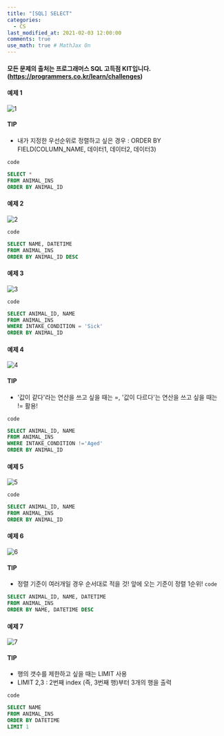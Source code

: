 ```yaml
---
title: "[SQL] SELECT"
categories: 
  - CS
last_modified_at: 2021-02-03 12:00:00
comments: true
use_math: true # MathJax On
---
```


#### 모든 문제의 출처는 프로그래머스 SQL 고득점 KIT입니다. (https://programmers.co.kr/learn/challenges)

#### 예제 1
![1](https://user-images.githubusercontent.com/62474292/106705610-a3a71980-6631-11eb-8548-57b1b81ebc6d.JPG)
#### TIP
- 내가 지정한 우선순위로 정렬하고 싶은 경우 : ORDER BY FIELD(COLUMN_NAME, 데이터1, 데이터2, 데이터3)

`code`
```sql
SELECT * 
FROM ANIMAL_INS 
ORDER BY ANIMAL_ID
```


#### 예제 2
![2](https://user-images.githubusercontent.com/62474292/106705614-a4d84680-6631-11eb-89d5-849f51264f29.JPG)

`code`
```sql
SELECT NAME, DATETIME 
FROM ANIMAL_INS 
ORDER BY ANIMAL_ID DESC
```
#### 예제 3
![3](https://user-images.githubusercontent.com/62474292/106705615-a4d84680-6631-11eb-96e7-27c958155a66.JPG)

`code`
```sql
SELECT ANIMAL_ID, NAME 
FROM ANIMAL_INS 
WHERE INTAKE_CONDITION = 'Sick' 
ORDER BY ANIMAL_ID
```
#### 예제 4
![4](https://user-images.githubusercontent.com/62474292/106705618-a570dd00-6631-11eb-8005-484674b33421.JPG)
#### TIP
- '값이 같다'라는 연산을 쓰고 싶을 때는 =, '값이 다르다'는 연산을 쓰고 싶을 때는 != 활용!

`code`
```sql
SELECT ANIMAL_ID, NAME 
FROM ANIMAL_INS 
WHERE INTAKE_CONDITION !='Aged' 
ORDER BY ANIMAL_ID
```
#### 예제 5
![5](https://user-images.githubusercontent.com/62474292/106705619-a570dd00-6631-11eb-81b4-0c6839a034d6.JPG)

`code`
```sql
SELECT ANIMAL_ID, NAME 
FROM ANIMAL_INS 
ORDER BY ANIMAL_ID
```
#### 예제 6
![6](https://user-images.githubusercontent.com/62474292/106705621-a6097380-6631-11eb-998c-11673e7d96b9.JPG)
#### TIP
- 정렬 기준이 여러개일 경우 순서대로 적을 것! 앞에 오는 기준이 정렬 1순위!
`code`
```sql
SELECT ANIMAL_ID, NAME, DATETIME 
FROM ANIMAL_INS 
ORDER BY NAME, DATETIME DESC
```
#### 예제 7
![7](https://user-images.githubusercontent.com/62474292/106705623-a6097380-6631-11eb-8f55-29e1601f2297.JPG)
#### TIP
- 행의 갯수를 제한하고 싶을 때는 LIMIT 사용
- LIMIT 2,3 : 2번째 index (즉, 3번째 행)부터 3개의 행을 출력

`code`
```sql
SELECT NAME
FROM ANIMAL_INS
ORDER BY DATETIME
LIMIT 1
```
